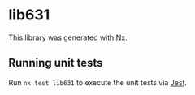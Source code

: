 # lib631

This library was generated with [Nx](https://nx.dev).

## Running unit tests

Run `nx test lib631` to execute the unit tests via [Jest](https://jestjs.io).
